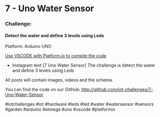 # 7 - Uno Water Sensor
### Challenge:
#### Detect the water and define 3 levels using Leds

Platform: Arduino UNO

[Use VSCODE with Platform.io to compile the code](https://platformio.org/?ref=iotchallenges)

* Instagram text
[7 Uno Water Sensor]
The challenge is detect the water and define 3 levels using Leds

All posts will contain images, videos and the schema.

You can find the code on our GitHub:
http://github.com/iot-challenges/7-Uno-Water-Sensor

#iotchallenges #iot #hardware #leds #led #water #watersensor #sensors #garden #arduino #atmega #uno #vscode #platformio